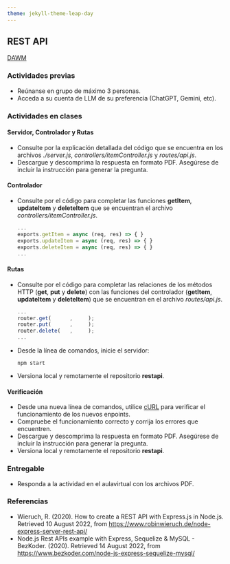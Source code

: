 ```yaml
---
theme: jekyll-theme-leap-day
---
```


## REST API

[DAWM](/DAWM/)

### Actividades previas

* Reúnanse en grupo de máximo 3 personas.
* Acceda a su cuenta de LLM de su preferencia (ChatGPT, Gemini, etc).

### Actividades en clases

#### Servidor, Controlador y Rutas

* Consulte por la explicación detallada del código que se encuentra en los archivos _./server.js_, _controllers/itemController.js_ y _routes/api.js_.
* Descargue y descomprima la respuesta en formato PDF. Asegúrese de incluir la instrucción para generar la pregunta. 

#### Controlador

* Consulte por el código para completar las funciones **getItem**, **updateItem** y **deleteItem** que se encuentran el archivo _controllers/itemController.js_.

    ```typescript
    ...
    exports.getItem = async (req, res) => { }
    exports.updateItem = async (req, res) => { }
    exports.deleteItem = async (req, res) => { }
    ...
    ```

#### Rutas

* Consulte por el código para completar las relaciones de los métodos HTTP (**get**, **put** y **delete**) con las funciones del controlador (**getItem**, **updateItem** y **deleteItem**) que se encuentran en el archivo _routes/api.js_.

    ```typescript
    ...
    router.get(      ,     );
    router.put(      ,     );
    router.delete(   ,     );
    ...
    ```

* Desde la línea de comandos, inicie el servidor:

    ```command
    npm start
    ```

* Versiona local y remotamente el repositorio **restapi**.

#### Verificación

* Desde una nueva línea de comandos, utilice [cURL](https://curl.se/) para verificar el funcionamiento de los nuevos enpoints.
* Compruebe el funcionamiento correcto y corrija los errores que encuentren. 
* Descargue y descomprima la respuesta en formato PDF. Asegúrese de incluir la instrucción para generar la pregunta.
* Versiona local y remotamente el repositorio **restapi**.

### Entregable

* Responda a la actividad en el aulavirtual con los archivos PDF.

### Referencias

* Wieruch, R. (2020). How to create a REST API with Express.js in Node.js. Retrieved 10 August 2022, from https://www.robinwieruch.de/node-express-server-rest-api/
* Node.js Rest APIs example with Express, Sequelize & MySQL - BezKoder. (2020). Retrieved 14 August 2022, from https://www.bezkoder.com/node-js-express-sequelize-mysql/